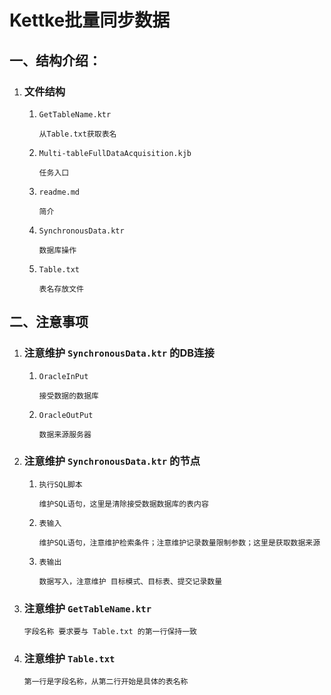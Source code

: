 # Kettke批量同步数据 

## 一、结构介绍：

1. ### 文件结构 
   1. `GetTableName.ktr` 
   	   ```
	   从Table.txt获取表名
	   ```
   2. `Multi-tableFullDataAcquisition.kjb`
   	   ```
	   任务入口
	   ```
   3. `readme.md` 
	   ```
	   简介
	   ```
   4. `SynchronousData.ktr` 
   	   ```
	   数据库操作
	   ```
   5. `Table.txt` 
   	   ```
	   表名存放文件
	   ```
	
## 二、注意事项

1. ### 注意维护 `SynchronousData.ktr`  的DB连接
   1. `OracleInPut` 
   	   ```
	   接受数据的数据库
	   ```
   2. `OracleOutPut`
   	   ```
	   数据来源服务器
	   ```

2. ### 注意维护 `SynchronousData.ktr`  的节点
   1. `执行SQL脚本` 
   	   ```
	   维护SQL语句，这里是清除接受数据数据库的表内容
	   ```
   2. `表输入`
   	   ```
	   维护SQL语句，注意维护检索条件；注意维护记录数量限制参数；这里是获取数据来源
	   ```
   3. `表输出` 
	   ```
	   数据写入，注意维护 目标模式、目标表、提交记录数量
	   ```
	
3. ### 注意维护 `GetTableName.ktr`
	```
	字段名称 要求要与 Table.txt 的第一行保持一致
	```

4. ### 注意维护 `Table.txt` 
	```
	第一行是字段名称，从第二行开始是具体的表名称
	```
